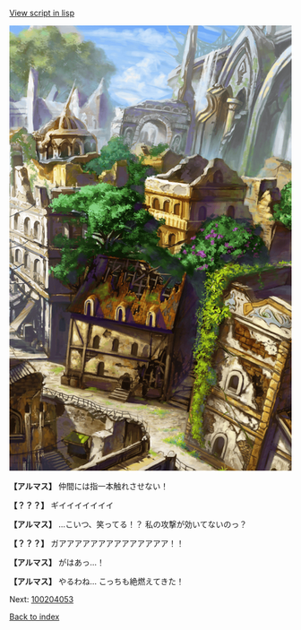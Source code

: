 [View script in lisp](../scripts/100204051.txt)

![ghost_town2.png](../images/backgrounds/ghost_town2.png)

**【アルマス】**
仲間には指一本触れさせない！

**【？？？】**
ギイイイイイイイ

**【アルマス】**
…こいつ、笑ってる！？
私の攻撃が効いてないのっ？

**【？？？】**
ガアアアアアアアアアアアアアア！！

**【アルマス】**
がはあっ…！

**【アルマス】**
やるわね…
こっちも絶燃えてきた！


Next: [100204053](100204053.md)

[Back to index](index.md)
